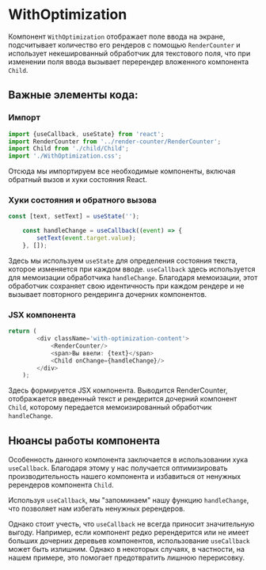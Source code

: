 # WithOptimization

Компонент `WithOptimization` отображает поле ввода на экране, подсчитывает количество его рендеров с помощью `RenderCounter` и использует некешированный обработчик для текстового поля, что при изменении поля ввода вызывает перерендер вложенного компонента `Child`.

## Важные элементы кода:

### Импорт
```javascript
import {useCallback, useState} from 'react';
import RenderCounter from '../render-counter/RenderCounter';
import Child from './child/Child';
import './WithOptimization.css';
```
Отсюда мы импортируем все необходимые компоненты, включая обратный вызов и хуки состояния React.

### Хуки состояния и обратного вызова
```javascript
const [text, setText] = useState('');

    const handleChange = useCallback((event) => {
        setText(event.target.value);
    }, []);
```
Здесь мы используем `useState` для определения состояния текста, которое изменяется при каждом вводе. `useCallback` здесь используется для мемоизации обработчика `handleChange`. Благодаря мемоизации, этот обработчик сохраняет свою идентичность при каждом рендере и не вызывает повторного рендеринга дочерних компонентов.

### JSX компонента
```javascript
return (
        <div className='with-optimization-content'>
            <RenderCounter/>
            <span>Вы ввели: {text}</span>
            <Child onChange={handleChange}/>
        </div>
    );
```
Здесь формируется JSX компонента. Выводится RenderCounter, отображается введенный текст и рендерится дочерний компонент `Child`, которому передается мемоизированный обработчик `handleChange`.

## Нюансы работы компонента

Особенность данного компонента заключается в использовании хука `useCallback`. Благодаря этому у нас получается оптимизировать производительность нашего компонента и избавиться от ненужных ререндеров компонента `Child`.

Используя `useCallback`, мы "запоминаем" нашу функцию `handleChange`, что позволяет нам избегать ненужных ререндеров.

Однако стоит учесть, что `useCallback` не всегда приносит значительную выгоду. Например, если компонент редко ререндерится или не имеет больших дочерних деревьев компонентов, использование `useCallback` может быть излишним. Однако в некоторых случаях, в частности, на нашем примере, это помогает предотвратить лишнюю перерисовку.